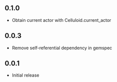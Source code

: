 0.1.0
-----

* Obtain current actor with Celluloid.current_actor

0.0.3
-----
* Remove self-referential dependency in gemspec

0.0.1
-----

* Initial release